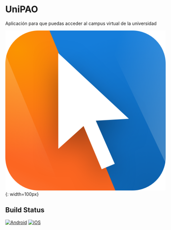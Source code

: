 # UniPAO

Aplicación para que puedas acceder al campus virtual de la universidad

![Icon](https://github.com/jerson/unipao/raw/master/src/images/icon.png){: width=100px}

## Build Status
[![Android](https://build.appcenter.ms/v0.1/apps/a6be1fec-5345-4935-bf67-7d0190a4502d/branches/master/badge)](Android)
[![iOS](https://build.appcenter.ms/v0.1/apps/867255d2-173a-4427-bd79-25545154c468/branches/master/badge)](iOS)
